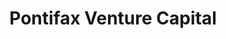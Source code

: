 ---
layout: firm_page
title: "Pontifax Venture Capital"
id: "pontifax.com"
permalink: "/pontifaxventurecapitalpontifax.com/"
website: "https://www.pontifax.com"
offices: "Herzeliya (Israel)"
investment_stages: "Series A, Series B"
portfolio_companies: "Abcur, Adicet Bio, AgomAb Therapeutics, Allena Pharmaceuticals, ArQule, CathWorks, cCAM Biotherapeutics, Check-Cap, CytoReason, Dynacure, Eloxx Pharmaceuticals, Enlivex Therapeutics, Eyevensys, EyeYon, ForSight VISION6 Inc, Genocea, Horama, IMEL Biotherapeutics, Immunic Therapeutics, Kamari Pharma, Keros, Kite Pharma, Levation, LogicBio, Lutris Pharma, Mereo BioPharma, Metabomed, NovellusDx, OCON Medical, Opiant, PACT Pharma, Pi Therapeutics, Precirix, Prevail Therapeutics, ProQR, Raziel Therapeutics, ReWalk, RyCarma Therapeutics, Saniona, Silverback Therapeutics, Soligenix, Stargazer Pharmaceuticals, Step Pharma, Stimatix, Stride Bio, Sweetch, TargEDys, UroGen, V-Wave, Vanqua Bio, Vascular Graft Solutions, VBI Vaccines"
portfolio_link: "https://www.pontifax.com/portfolio/"
investment_markets: "BioPharma, MedTech, Digital Health"
founded_year: "2004"
description: "Pontifax is a healthcare-dedicated venture capital firm with over $1.2 billion under management. They invest in transformative life sciences technologies at all development stages, focusing on breakthrough innovations. Pontifax takes a hands-on approach, actively participating in the strategic direction of its portfolio companies."
linkedin: "https://www.linkedin.com/company/pontifax-venture-capital/"
twitter: ""
instagram: ""
team_page: "https://www.pontifax.com/team/"
investor_type: "Venture Capital"
crunchbase: "https://www.crunchbase.com/organization/pontifax"
pitchbook: "https://pitchbook.com/profiles/investor/53326-54"

# SEO Optimization
meta_title: "Pontifax Venture Capital - VC Firm - projectstartups.com"
meta_description: "Pontifax Venture Capital, Pontifax is a healthcare-dedicated venture capital firm with over $1.2 billion under management. They invest in transformative life sciences technolog..."
meta_keywords: "Pontifax Venture Capital, BioPharma, MedTech, Digital Health, VC firm, venture capital, startup investor, projectstartups.com"
canonical_url: "https://vc.projectstartups.com/pontifaxventurecapitalpontifax.com/"
---